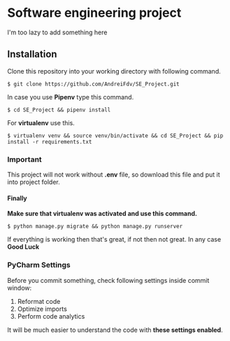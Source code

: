 # Software engineering project

I'm too lazy to add something here

## Installation

Clone this repository into your working directory with following command.

```shell
$ git clone https://github.com/AndreiFdv/SE_Project.git
```

In case you use **Pipenv** type this command.

```shell
$ cd SE_Project && pipenv install
```

For **virtualenv** use this.

```shell
$ virtualenv venv && source venv/bin/activate && cd SE_Project && pip install -r requirements.txt
```

### Important

This project will not work without **.env** file, so download this file and put it into project folder.

#### Finally

**Make sure that virtualenv was activated and use this command.**

```shell
$ python manage.py migrate && python manage.py runserver
```

If everything is working then that's great, if not then not great. In any case **Good Luck**

### PyCharm Settings

Before you commit something, check following settings inside commit window:

1. Reformat code
2. Optimize imports
3. Perform code analytics

It will be much easier to understand the code with **these settings enabled**.